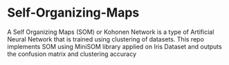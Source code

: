 # Self-Organizing-Maps
A Self Organizing Maps (SOM) or Kohonen Network is a type of Artificial Neural Network that is trained using clustering of datasets. This repo implements SOM using MiniSOM library applied on Iris Dataset and outputs the confusion matrix and clustering accuracy

